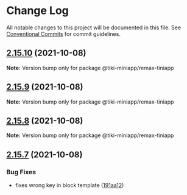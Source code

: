 # Change Log

All notable changes to this project will be documented in this file.
See [Conventional Commits](https://conventionalcommits.org) for commit guidelines.

## [2.15.10](https://github.com/remaxjs/remax/compare/v2.15.9...v2.15.10) (2021-10-08)

**Note:** Version bump only for package @tiki-miniapp/remax-tiniapp

## [2.15.9](https://github.com/remaxjs/remax/compare/v2.15.8...v2.15.9) (2021-10-08)

**Note:** Version bump only for package @tiki-miniapp/remax-tiniapp

## [2.15.8](https://github.com/remaxjs/remax/compare/v2.15.7...v2.15.8) (2021-10-08)

**Note:** Version bump only for package @tiki-miniapp/remax-tiniapp

## [2.15.7](https://github.com/remaxjs/remax/compare/v2.15.6...v2.15.7) (2021-10-08)

### Bug Fixes

- fixes wrong key in block template ([191aa12](https://github.com/remaxjs/remax/commit/191aa12a8ecd591af8b4b5a24d6b0f92eaf60ab1))
